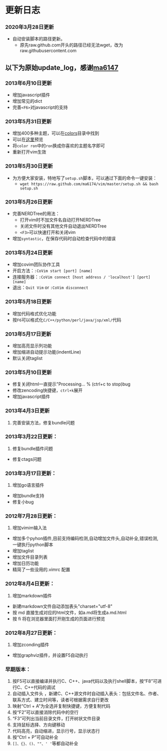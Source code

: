# 更新日志

### 2020年3月28日更新
- 自动安装脚本的路径更新。
    - 原先raw.github.com开头的路径已经无法wget，改为raw.githubusercontent.com

以下为原始update_log，感谢[ma6147](https://github.com/ma6174)
--------

### 2013年6月10日更新

- 增加javascript插件
- 增加常见的dict
- 完善`<F6>`对javascript的支持

### 2013年5月31日更新

- 增加400多种主题，可以在[colors](colors)目录中找到
- 可以在[这里](http://vimcolors.com/)预览
- 将`color ron`中的`ron`换成你喜欢的主题名字即可
- 重新打开vim生效

### 2013年5月30日更新

- 为方便大家安装，特地写了`setup.sh`脚本，可以通过下面的命令一键安装：
    - `wget https://raw.github.com/ma6174/vim/master/setup.sh && bash setup.sh`

### 2013年5月26日更新

- 完善NERDTree的用法：
    - 打开vim时不加文件名自动打开NERDTree
    - 关闭文件时没有其他文件自动退出NERDTree
    - `<F3>`可以快速打开和关闭vim
- 增加`syntastic`，在保存代码时自动检查代码中的错误

### 2013年5月24日更新

- 增加covim团队协作工具
- 开启方法：`:CoVim start [port] [name] `
- 连接服务器：`:CoVim connect [host address / 'localhost'] [port] [name]`
- 退出：`Quit Vim` or `:CoVim disconnect`

### 2013年5月18日更新

- 增加代码格式优化功能
- 按`F6`可以格式化`C/C++/python/perl/java/jsp/xml/`代码

### 2013年5月17日更新

- 增加高亮显示列功能
- 增加缩进自动提示功能(indentLine)
- 默认关闭taglist

### 2013年5月10日更新

- 修复关闭html一直提示"Processing... % (ctrl+c to stop)bug
- 修改zencoding快捷键，`ctrl+k`展开
- 增加javascript插件

### 2013年4月3日更新

1. 完善安装方法，修复bundle问题

### 2013年3月22日更新：

1. 修复bundle插件问题
-  修复ctags问题

### 2013年3月17日更新：

1. 增加go语言插件
- 增加bundle支持
- 修复小bug

### 2012年7月28日更新：

1. 增加vimim输入法
* 增加多个pyhon插件,目前支持编码检测,自动增加文件头,自动补全,错误检测,一键执行python脚本
* 增加taglist
* 增加文件目录列表
* 增加日历功能
* 精简了一些没用的.vimrc 配置

### 2012年8月4日更新：
1. 增加markdown插件
* 新建markdown文件自动添加表头"charset="utf-8"
* 按 md 直接生成对应的html文件，如a.md将生成a.md.html
* 按 fi 将在浏览器里面打开刚生成的页面进行预览

### 2012年8月27日更新：
1. 增加zconding插件
* 增加graphviz插件，并设置F5自动执行

### 早期版本：
1. 按F5可以直接编译并执行C、C++、java代码以及执行shell脚本，按“F8”可进行C、C++代码的调试
2. 自动插入文件头 ，新建C、C++源文件时自动插入表头：包括文件名、作者、联系方式、建立时间等，读者可根据需求自行更改
3. 映射“Ctrl + A”为全选并复制快捷键，方便复制代码
4. 按“F2”可以直接消除代码中的空行
5. “F3”可列出当前目录文件，打开树状文件目录
6. 支持鼠标选择、方向键移动
7. 代码高亮，自动缩进，显示行号，显示状态行
8. 按“Ctrl + P”可自动补全
9. `[]、{}、()、""、' '`等都自动补全
